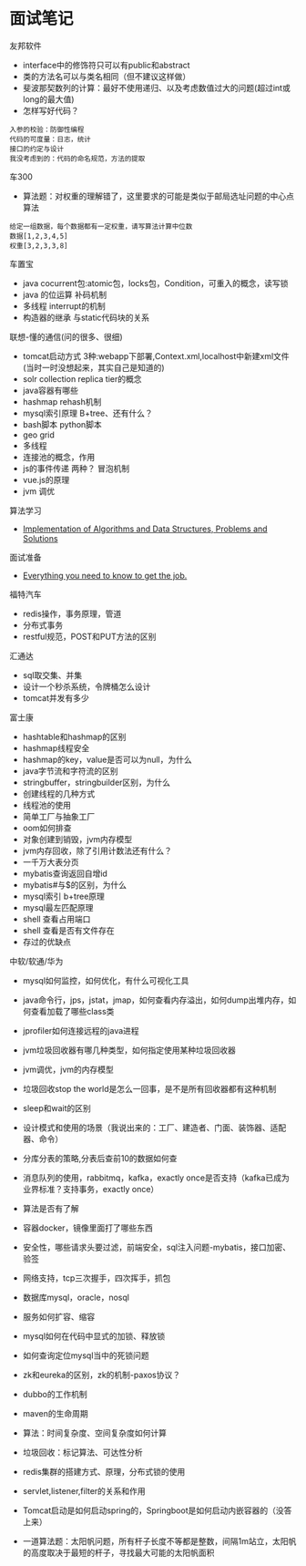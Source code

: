 # 面试笔记
友邦软件
- interface中的修饰符只可以有public和abstract
- 类的方法名可以与类名相同（但不建议这样做）
- 斐波那契数列的计算：最好不使用递归、以及考虑数值过大的问题(超过int或long的最大值)
- 怎样写好代码？
```
入参的校验：防御性编程
代码的可度量：日志，统计
接口的约定与设计
我没考虑到的：代码的命名规范，方法的提取
```


车300
- 算法题：对权重的理解错了，这里要求的可能是类似于邮局选址问题的中心点算法
```
给定一组数据，每个数据都有一定权重，请写算法计算中位数 
数据[1,2,3,4,5]  
权重[3,2,3,3,8] 
```
车置宝
- java cocurrent包:atomic包，locks包，Condition，可重入的概念，读写锁
- java 的位运算 补码机制
- 多线程 interrupt的机制
- 构造器的继承 与static代码块的关系

联想-懂的通信(问的很多、很细)
- tomcat启动方式 3种:webapp下部署,Context.xml,localhost中新建xml文件(当时一时没想起来，其实自己是知道的)
- solr collection replica tier的概念
- java容器有哪些
- hashmap rehash机制
- mysql索引原理 B+tree、还有什么？
- bash脚本 python脚本
- geo grid
- 多线程
- 连接池的概念，作用
- js的事件传递 两种？ 冒泡机制
- vue.js的原理
- jvm 调优

算法学习
- [Implementation of Algorithms and Data Structures, Problems and Solutions](https://github.com/sherxon/AlgoDS)

面试准备
- [Everything you need to know to get the job.](https://github.com/kdn251/interviews)

福特汽车
- redis操作，事务原理，管道
- 分布式事务
- restful规范，POST和PUT方法的区别

汇通达
- sql取交集、并集
- 设计一个秒杀系统，令牌桶怎么设计
- tomcat并发有多少

富士康
- hashtable和hashmap的区别
- hashmap线程安全
- hashmap的key，value是否可以为null，为什么
- java字节流和字符流的区别
- stringbuffer，stringbuilder区别，为什么
- 创建线程的几种方式
- 线程池的使用
- 简单工厂与抽象工厂
- oom如何排查
- 对象创建到销毁，jvm内存模型
- jvm内存回收，除了引用计数法还有什么？
- 一千万大表分页
- mybatis查询返回自增id
- mybatis#与$的区别，为什么
- mysql索引 b+tree原理
- mysql最左匹配原理
- shell 查看占用端口
- shell 查看是否有文件存在
- 存过的优缺点

中软/软通/华为
- mysql如何监控，如何优化，有什么可视化工具
- java命令行，jps，jstat，jmap，如何查看内存溢出，如何dump出堆内存，如何查看加载了哪些class类
- jprofiler如何连接远程的java进程
- jvm垃圾回收器有哪几种类型，如何指定使用某种垃圾回收器
- jvm调优，jvm的内存模型
- 垃圾回收stop the world是怎么一回事，是不是所有回收器都有这种机制
- sleep和wait的区别
- 设计模式和使用的场景（我说出来的：工厂、建造者、门面、装饰器、适配器、命令）
- 分库分表的策略,分表后查前10的数据如何查
- 消息队列的使用，rabbitmq，kafka，exactly once是否支持（kafka已成为业界标准？支持事务，exactly once）
- 算法是否有了解
- 容器docker，镜像里面打了哪些东西
- 安全性，哪些请求头要过滤，前端安全，sql注入问题-mybatis，接口加密、验签
- 网络支持，tcp三次握手，四次挥手，抓包
- 数据库mysql，oracle，nosql
- 服务如何扩容、缩容
- mysql如何在代码中显式的加锁、释放锁
- 如何查询定位mysql当中的死锁问题

- zk和eureka的区别，zk的机制-paxos协议？
- dubbo的工作机制
- maven的生命周期
- 算法：时间复杂度、空间复杂度如何计算
- 垃圾回收：标记算法、可达性分析
- redis集群的搭建方式、原理，分布式锁的使用
- servlet,listener,filter的关系和作用
- Tomcat启动是如何启动spring的，Springboot是如何启动内嵌容器的（没答上来）

- 一道算法题：太阳帆问题，所有杆子长度不等都是整数，间隔1m站立，太阳帆的高度取决于最短的杆子，寻找最大可能的太阳帆面积